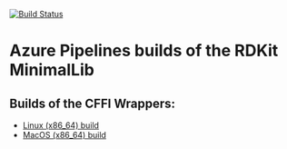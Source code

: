 [![Build Status](https://dev.azure.com/rdkit-builds/RDKit/_apis/build/status/greglandrum.rdkit-minimallib-build?branchName=main)](https://dev.azure.com/rdkit-builds/RDKit/_build/latest?definitionId=5&branchName=main)
# Azure Pipelines builds of the RDKit MinimalLib

## Builds of the CFFI Wrappers:
- [Linux (x86_64) build](https://dev.azure.com/rdkit-builds/RDKit/_packaging?_a=package&feed=c2f17803-f410-42f7-9429-4a667f315e52&package=0da6e7df-d98c-4d8f-a8cb-f5f68aa2e8fc&preferRelease=true)
- [MacOS (x86_64) build](https://dev.azure.com/rdkit-builds/RDKit/_packaging?_a=package&feed=c2f17803-f410-42f7-9429-4a667f315e52&package=c61447f8-5a91-4bb3-8e18-0313ece7bfda&preferRelease=true)

